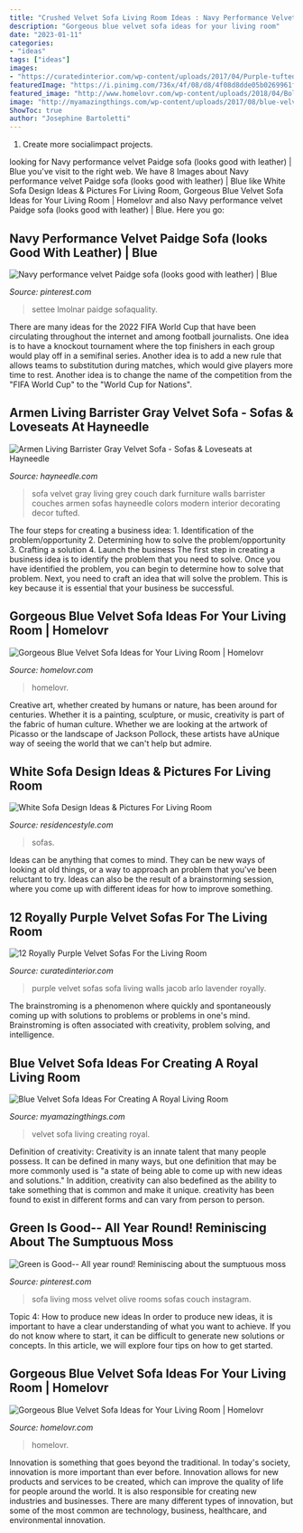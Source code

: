 ```yaml
---
title: "Crushed Velvet Sofa Living Room Ideas : Navy Performance Velvet Paidge Sofa (looks Good With Leather)"
description: "Gorgeous blue velvet sofa ideas for your living room"
date: "2023-01-11"
categories:
- "ideas"
tags: ["ideas"]
images:
- "https://curatedinterior.com/wp-content/uploads/2017/04/Purple-tufted-velvet-sofa-with-lavender-walls.jpg"
featuredImage: "https://i.pinimg.com/736x/4f/08/d8/4f08d8dde05b0269961f114c673b358d--interior-design-blogs-travel-style.jpg"
featured_image: "http://www.homelovr.com/wp-content/uploads/2018/04/Bold-Blue-Velvet-Sofa-Paired-with-Gold-and-Animal-print-Accents.jpg"
image: "http://myamazingthings.com/wp-content/uploads/2017/08/blue-velvet-sofa-5.jpg"
ShowToc: true
author: "Josephine Bartoletti"
---
```



1. Create more socialimpact projects.

	

		
looking for Navy performance velvet Paidge sofa (looks good with leather) | Blue you've visit to the right web. We have 8 Images about Navy performance velvet Paidge sofa (looks good with leather) | Blue like White Sofa Design Ideas &amp; Pictures For Living Room, Gorgeous Blue Velvet Sofa Ideas for Your Living Room | Homelovr and also Navy performance velvet Paidge sofa (looks good with leather) | Blue. Here you go:
		
    
## Navy Performance Velvet Paidge Sofa (looks Good With Leather) | Blue

<img loading=lazy src="https://i.pinimg.com/736x/11/76/01/117601fc0a6011dc8341130d1e4be141.jpg" onerror="this.onerror=null;this.src='https://tse3.mm.bing.net/th?id=OIP.D1NiXvKldoT_yPTtQsCb4gHaIQ&amp;pid=15.1';" alt="Navy performance velvet Paidge sofa (looks good with leather) | Blue">

_Source: pinterest.com_

>settee lmolnar paidge sofaquality. 

	

There are many ideas for the 2022 FIFA World Cup that have been circulating throughout the internet and among football journalists. One idea is to have a knockout tournament where the top finishers in each group would play off in a semifinal series. Another idea is to add a new rule that allows teams to substitution during matches, which would give players more time to rest. Another idea is to change the name of the competition from the "FIFA World Cup" to the "World Cup for Nations".

    
## Armen Living Barrister Gray Velvet Sofa - Sofas &amp; Loveseats At Hayneedle

<img loading=lazy src="http://images.hayneedle.com/mgen/master:AA231.jpg" onerror="this.onerror=null;this.src='https://tse3.mm.bing.net/th?id=OIP.ek2ZtSdY381Piq7TwVKIFgHaHa&amp;pid=15.1';" alt="Armen Living Barrister Gray Velvet Sofa - Sofas &amp; Loveseats at Hayneedle">

_Source: hayneedle.com_

>sofa velvet gray living grey couch dark furniture walls barrister couches armen sofas hayneedle colors modern interior decorating decor tufted. 

	

The four steps for creating a business idea: 1. Identification of the problem/opportunity 2. Determining how to solve the problem/opportunity 3. Crafting a solution 4. Launch the business
The first step in creating a business idea is to identify the problem that you need to solve. Once you have identified the problem, you can begin to determine how to solve that problem. Next, you need to craft an idea that will solve the problem. This is key because it is essential that your business be successful.

    
## Gorgeous Blue Velvet Sofa Ideas For Your Living Room | Homelovr

<img loading=lazy src="http://www.homelovr.com/wp-content/uploads/2018/04/Bold-Blue-Velvet-Sofa-Paired-with-Gold-and-Animal-print-Accents.jpg" onerror="this.onerror=null;this.src='https://tse1.mm.bing.net/th?id=OIP.EafgO5v45iynVWN_Z0P21AHaLH&amp;pid=15.1';" alt="Gorgeous Blue Velvet Sofa Ideas for Your Living Room | Homelovr">

_Source: homelovr.com_

>homelovr. 

	

Creative art, whether created by humans or nature, has been around for centuries. Whether it is a painting, sculpture, or music, creativity is part of the fabric of human culture. Whether we are looking at the artwork of Picasso or the landscape of Jackson Pollock, these artists have aUnique way of seeing the world that we can't help but admire.

    
## White Sofa Design Ideas &amp; Pictures For Living Room

<img loading=lazy src="https://residencestyle.com/wp-content/uploads/2015/02/livingroom-design-sofas-white.jpg" onerror="this.onerror=null;this.src='https://tse3.mm.bing.net/th?id=OIP.t2iAKJXWdpbqFJuh1E12tgHaFT&amp;pid=15.1';" alt="White Sofa Design Ideas &amp; Pictures For Living Room">

_Source: residencestyle.com_

>sofas. 

	

Ideas can be anything that comes to mind. They can be new ways of looking at old things, or a way to approach an problem that you've been reluctant to try. Ideas can also be the result of a brainstorming session, where you come up with different ideas for how to improve something.

    
## 12 Royally Purple Velvet Sofas For The Living Room

<img loading=lazy src="https://curatedinterior.com/wp-content/uploads/2017/04/Purple-tufted-velvet-sofa-with-lavender-walls.jpg" onerror="this.onerror=null;this.src='https://tse4.mm.bing.net/th?id=OIP.mxV00jt9c36rR5xRtj4FMQHaLG&amp;pid=15.1';" alt="12 Royally Purple Velvet Sofas For the Living Room">

_Source: curatedinterior.com_

>purple velvet sofas sofa living walls jacob arlo lavender royally. 

	

The brainstroming is a phenomenon where quickly and spontaneously coming up with solutions to problems or problems in one's mind. Brainstroming is often associated with creativity, problem solving, and intelligence.

    
## Blue Velvet Sofa Ideas For Creating A Royal Living Room

<img loading=lazy src="http://myamazingthings.com/wp-content/uploads/2017/08/blue-velvet-sofa-5.jpg" onerror="this.onerror=null;this.src='https://tse3.mm.bing.net/th?id=OIP.MWRIRhefcruuHeaoQ381CQHaE8&amp;pid=15.1';" alt="Blue Velvet Sofa Ideas For Creating A Royal Living Room">

_Source: myamazingthings.com_

>velvet sofa living creating royal. 

	

Definition of creativity:
Creativity is an innate talent that many people possess. It can be defined in many ways, but one definition that may be more commonly used is "a state of being able to come up with new ideas and solutions." In addition, creativity can also bedefined as the ability to take something that is common and make it unique. creativity has been found to exist in different forms and can vary from person to person.

    
## Green Is Good-- All Year Round! Reminiscing About The Sumptuous Moss

<img loading=lazy src="https://i.pinimg.com/736x/4f/08/d8/4f08d8dde05b0269961f114c673b358d--interior-design-blogs-travel-style.jpg" onerror="this.onerror=null;this.src='https://tse2.mm.bing.net/th?id=OIP.5p2RQIUb60PHwpgDqoKu-AHaHf&amp;pid=15.1';" alt="Green is Good-- All year round! Reminiscing about the sumptuous moss">

_Source: pinterest.com_

>sofa living moss velvet olive rooms sofas couch instagram. 

	

Topic 4: How to produce new ideas
In order to produce new ideas, it is important to have a clear understanding of what you want to achieve. If you do not know where to start, it can be difficult to generate new solutions or concepts. In this article, we will explore four tips on how to get started.

    
## Gorgeous Blue Velvet Sofa Ideas For Your Living Room | Homelovr

<img loading=lazy src="https://www.homelovr.com/wp-content/uploads/2018/04/Farmhouse-Style-Living-Room-With-Blue-Velvet-Sofa-And-Area-Rug.jpg" onerror="this.onerror=null;this.src='https://tse1.mm.bing.net/th?id=OIP.Hm9nSGqyz-xT7MueL_VxRQHaLH&amp;pid=15.1';" alt="Gorgeous Blue Velvet Sofa Ideas for Your Living Room | Homelovr">

_Source: homelovr.com_

>homelovr. 

	

Innovation is something that goes beyond the traditional. In today's society, innovation is more important than ever before. Innovation allows for new products and services to be created, which can improve the quality of life for people around the world. It is also responsible for creating new industries and businesses. There are many different types of innovation, but some of the most common are technology, business, healthcare, and environmental innovation.

